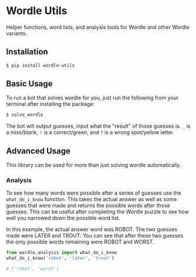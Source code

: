 # Wordle Utils

Helper functions, word lists, and analysis tools for Wordle and other Wordle variants.

## Installation

```bash
$ pip install wordle-utils
```

## Basic Usage

To run a bot that solves wordle for you, just run the following from your terminal after installing the package:

```bash
$ solve_wordle
```

The bot will output guesses, input what the "result" of those guesses is. `_` is a miss/blank, `!` is a correct/green, and `?` is a wrong spot/yellow letter.


## Advanced Usage

This library can be used for more than just solving wordle automatically.

### Analysis

To see how many words were possible after a series of guesses use the `what_do_i_know` function. This takes the actual answer as well as some guesses that were made and returns the possible words after those guesses. This can be useful after completing the Wordle puzzle to see how well you narrowed down the possible word list.

In this example, the actual answer word was ROBOT. The two guesses made were LATER and TROUT. You can see that after these two guesses the only possible words remaining were ROBOT and WORST.

```python
from wordle.analysis import what_do_i_know
what_do_i_know('robot', 'later', 'trout')

# ['robot', 'worst']
```

